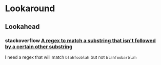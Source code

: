 # Lookaround



## Lookahead



### stackoverflow [A regex to match a substring that isn't followed by a certain other substring](https://stackoverflow.com/questions/2631010/a-regex-to-match-a-substring-that-isnt-followed-by-a-certain-other-substring)

I need a regex that will match `blahfooblah` but not `blahfoobarblah`
